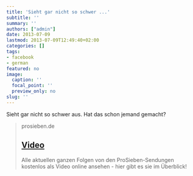 ```yaml
---
title: 'Sieht gar nicht so schwer ...'
subtitle: ''
summary: ''
authors: ["admin"]
date: 2013-07-09
lastmod: 2013-07-09T12:49:40+02:00
categories: []
tags:
- facebook
- german
featured: no
image:
  caption: ''
  focal_point: ''
  preview_only: no
slug: ''
---
```

Sieht gar nicht so schwer aus. Hat das schon jemand gemacht?
> prosieben.de
> ## [Video](http://www.myvideo.de/watch/9173773/Kwas_selber_brauen)
>
>Alle aktuellen ganzen Folgen von den ProSieben-Sendungen kostenlos als Video online ansehen - hier gibt es sie im Überblick!


